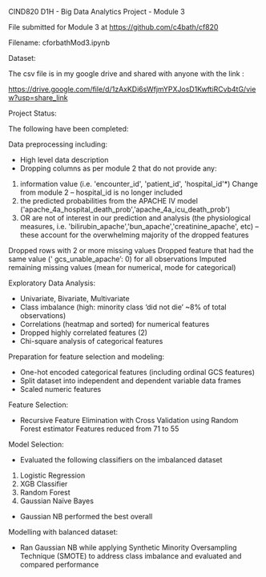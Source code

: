 CIND820 D1H - Big Data Analytics Project - Module 3


File submitted for Module 3 at https://github.com/c4bath/cf820

Filename: cforbathMod3.ipynb


Dataset:

The csv file is in my google drive and shared with anyone with the link :

https://drive.google.com/file/d/1zAxKDi6sWfjmYPXJosD1KwftiRCvb4tG/view?usp=share_link


Project Status:

The following have been completed:

Data preprocessing including:

* High level data description
* Dropping columns as per module 2 that do not provide any: 
1. information value (i.e. 'encounter_id', 'patient_id', 'hospital_id'*)  Change from module 2 – hospital_id is no longer included
2. the predicted probabilities from the APACHE IV model ('apache_4a_hospital_death_prob','apache_4a_icu_death_prob')
3.  OR are not of interest in our prediction and analysis (the physiological measures, i.e. 'bilirubin_apache','bun_apache','creatinine_apache', etc) – these account for the overwhelming majority of the dropped features

Dropped rows with 2 or more missing values
Dropped feature that had the same value (' gcs_unable_apache’:  0) for all observations
Imputed remaining missing values (mean for numerical, mode for categorical)

Exploratory Data Analysis:
* Univariate, Bivariate, Multivariate
* Class imbalance (high: minority class ‘did not die’ ~8% of total observations)
* Correlations (heatmap and sorted) for numerical features
* Dropped highly correlated features (2)
* Chi-square analysis of categorical features

Preparation for feature selection and modeling:
* One-hot encoded categorical features (including ordinal GCS features) 
* Split dataset into independent and dependent variable data frames
* Scaled numeric features 

Feature Selection:
* Recursive Feature Elimination with Cross Validation using Random Forest estimator
	Features reduced from 71 to 55

Model Selection:
* Evaluated the following classifiers on the imbalanced dataset
1. Logistic Regression
2. XGB Classifier 
3. Random Forest
4. Gaussian Naïve Bayes

* Gaussian NB performed the best overall

Modelling with balanced dataset:
* Ran Gaussian NB while applying Synthetic Minority Oversampling Technique (SMOTE) to address class imbalance and evaluated and compared performance
